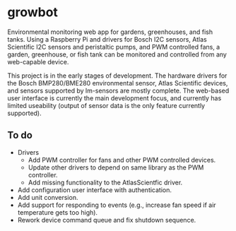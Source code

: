 # growbot
Environmental monitoring web app for gardens, greenhouses, and fish tanks. Using a
Raspberry Pi and drivers for Bosch I2C sensors, Atlas Scientific I2C sensors and
peristaltic pumps, and PWM controlled fans, a garden, greenhouse, or fish tank can
be monitored and controlled from any web-capable device.

This project is in the early stages of development. The hardware drivers for the
Bosch BMP280/BME280 environmental sensor, Atlas Scientific devices, and sensors
supported by lm-sensors are mostly complete. The web-based user interface is
currently the main development focus, and currently has limited useability (output
of sensor data is the only feature currently supported).

## To do
* Drivers
    * Add PWM controller for fans and other PWM controlled devices.
    * Update other drivers to depend on same library as the PWM controller.
    * Add missing functionality to the AtlasScientfic driver.
* Add configuration user interface with authentication.
* Add unit conversion.
* Add support for responding to events (e.g., increase fan speed if air temperature
  gets too high).
* Rework device command queue and fix shutdown sequence.
